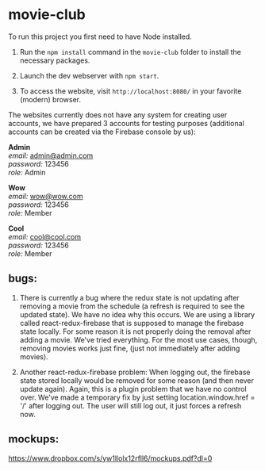 # movie-club

To run this project you first need to have Node installed.

1. Run the `npm install` command in the `movie-club` folder to install the necessary packages.

2. Launch the dev webserver with `npm start`.

3. To access the website, visit `http://localhost:8080/` in your favorite (modern) browser.

The websites currently does not have any system for creating user accounts, we have prepared 3 accounts for testing purposes (additional accounts can be created via the Firebase console by us):

**Admin**  
*email:* admin@admin.com  
*password:* 123456  
*role:* Admin  
  
**Wow**  
*email:* wow@wow.com  
*password:* 123456  
*role:* Member  
  
**Cool**  
*email:* cool@cool.com  
*password:* 123456  
*role:* Member  

bugs:
-------
1. There is currently a bug where the redux state is not updating after removing a movie from the schedule (a refresh is required to see the updated state). We have no idea why this occurs. We are using a library called react-redux-firebase that is supposed to manage the firebase state locally. For some reason it is not properly doing the removal after adding a movie. We've tried everything. For the most use cases, though, removing movies works just fine, (just not immediately after adding movies).

2. Another react-redux-firebase problem: When logging out, the firebase state stored locally would be removed for some reason (and then never update again). Again, this is a plugin problem that we have no control over. We've made a temporary fix by just setting location.window.href = '/' after logging out. The user will still log out, it just forces a refresh now.

mockups:
---------
https://www.dropbox.com/s/yw1llolx12rfll6/mockups.pdf?dl=0
